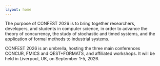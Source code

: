 ```yaml
---
layout: home
---
```

The purpose of CONFEST 2026 is to bring together researchers, developers, and students in computer science, in order to advance the theory of concurrency, the study of stochastic and timed systems, and the application of formal methods to industrial systems. 

CONFEST 2026 is an umbrella, hosting the three main conferences CONCUR, FMICS and QEST+FORMATS, and affiliated workshops. It will be held in Liverpool, UK, on September 1-5, 2026.
